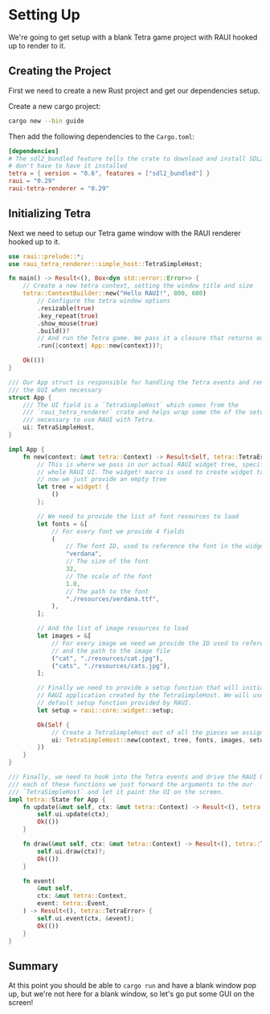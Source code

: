 # Setting Up

We're going to get setup with a blank Tetra game project with RAUI hooked up to render to it.

## Creating the Project

First we need to create a new Rust project and get our dependencies setup.

Create a new cargo project:

```bash
cargo new --bin guide
```

Then add the following dependencies to the `Cargo.toml`:

```toml
[dependencies]
# The sdl2_bundled feature tells the crate to download and install SDL2 so you
# don't have to have it installed
tetra = { version = "0.6", features = ["sdl2_bundled"] }
raui = "0.29"
raui-tetra-renderer = "0.29"
```

## Initializing Tetra

Next we need to setup our Tetra game window with the RAUI renderer hooked up to it.

```rust
use raui::prelude::*;
use raui_tetra_renderer::simple_host::TetraSimpleHost;

fn main() -> Result<(), Box<dyn std::error::Error>> {
    // Create a new tetra context, setting the window title and size
    tetra::ContextBuilder::new("Hello RAUI!", 800, 600)
        // Configure the tetra window options
        .resizable(true)
        .key_repeat(true)
        .show_mouse(true)
        .build()?
        // And run the Tetra game. We pass it a closure that returns our App
        .run(|context| App::new(context))?;

    Ok(())
}

/// Our App struct is responsible for handling the Tetra events and rendering
/// the GUI when necessary
struct App {
    /// The UI field is a `TetraSimpleHost` which comes from the
    /// `raui_tetra_renderer` crate and helps wrap some the of the setup
    /// necessary to use RAUI with Tetra.
    ui: TetraSimpleHost,
}

impl App {
    fn new(context: &mut tetra::Context) -> Result<Self, tetra::TetraError> {
        // This is where we pass in our actual RAUI widget tree, specifying the
        // whole RAUI UI. The widget! macro is used to create widget trees. For
        // now we just provide an empty tree
        let tree = widget! {
            ()
        };

        // We need to provide the list of font resources to load
        let fonts = &[
            // For every font we provide 4 fields
            (
                // The font ID, used to reference the font in the widget tree
                "verdana",
                // The size of the font
                32,
                // The scale of the font
                1.0,
                // The path to the font
                "./resources/verdana.ttf",
            ),
        ];

        // And the list of image resources to load
        let images = &[
            // For every image we need we provide the ID used to reference it
            // and the path to the image file
            ("cat", "./resources/cat.jpg"),
            ("cats", "./resources/cats.jpg"),
        ];

        // Finally we need to provide a setup function that will initialize the
        // RAUI application created by the TetraSimpleHost. We will use the
        // default setup function provided by RAUI.
        let setup = raui::core::widget::setup;

        Ok(Self {
            // Create a TetraSimpleHost out of all the pieces we assigned above
            ui: TetraSimpleHost::new(context, tree, fonts, images, setup)?,
        })
    }
}

/// Finally, we need to hook into the Tetra events and drive the RAUI UI. For
/// each of these functions we just forward the arguments to the our
/// `TetraSimpleHost` and let it paint the UI on the screen.
impl tetra::State for App {
    fn update(&mut self, ctx: &mut tetra::Context) -> Result<(), tetra::TetraError> {
        self.ui.update(ctx);
        Ok(())
    }

    fn draw(&mut self, ctx: &mut tetra::Context) -> Result<(), tetra::TetraError> {
        self.ui.draw(ctx)?;
        Ok(())
    }

    fn event(
        &mut self,
        ctx: &mut tetra::Context,
        event: tetra::Event,
    ) -> Result<(), tetra::TetraError> {
        self.ui.event(ctx, &event);
        Ok(())
    }
}
```

## Summary

At this point you should be able to `cargo run` and have a blank window pop up, but we're not here for a blank window, so let's go put some GUI on the screen!
